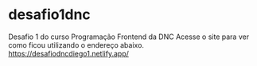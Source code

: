 # desafio1dnc
Desafio 1 do curso Programação Frontend da DNC
Acesse o site para ver como ficou utilizando o endereço abaixo.
https://desafiodncdiego1.netlify.app/
